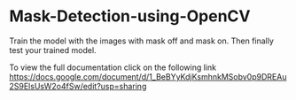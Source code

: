 # Mask-Detection-using-OpenCV

Train the model with the images with mask off and mask on. 
Then finally test your trained model.

To view the full documentation click on the following link
https://docs.google.com/document/d/1_BeBYyKdjKsmhnkMSobv0p9DREAu2S9ElsUsW2o4fSw/edit?usp=sharing
